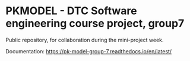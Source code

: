 # PKMODEL - DTC Software engineering course project, group7


Public repository, for collaboration during the mini-project week.

Documentation: https://pk-model-group-7.readthedocs.io/en/latest/ 


